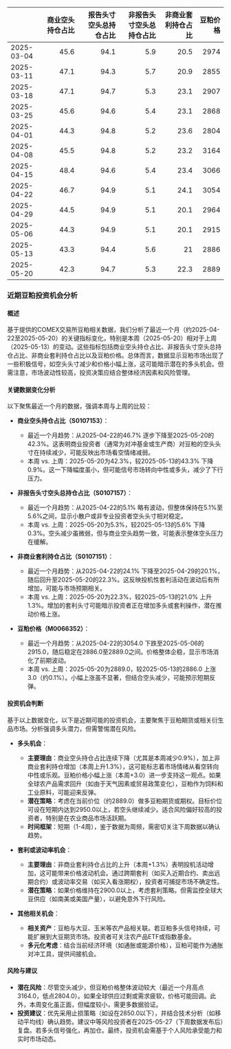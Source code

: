 |            |   商业空头持仓占比 |   报告头寸空头总持仓占比 |   非报告头寸空头总持仓占比 |   非商业套利持仓占比 |   豆粕价格 |
|:-----------|-------------------:|-------------------------:|---------------------------:|---------------------:|-----------:|
| 2025-03-04 |               45.6 |                     94.1 |                        5.9 |                 20.5 |       2974 |
| 2025-03-11 |               47.1 |                     94.3 |                        5.7 |                 20.9 |       2855 |
| 2025-03-18 |               47.1 |                     94.7 |                        5.3 |                 23.1 |       2907 |
| 2025-03-25 |               45.6 |                     94.6 |                        5.4 |                 23.1 |       2868 |
| 2025-04-01 |               44.3 |                     94.8 |                        5.2 |                 23.6 |       2804 |
| 2025-04-08 |               45.5 |                     94.8 |                        5.2 |                 23.2 |       3164 |
| 2025-04-15 |               48.4 |                     94.6 |                        5.4 |                 23.4 |       3066 |
| 2025-04-22 |               46.7 |                     94.9 |                        5.1 |                 24.1 |       3054 |
| 2025-04-29 |               44.5 |                     94.9 |                        5.1 |                 20.1 |       2964 |
| 2025-05-06 |               44.3 |                     94.9 |                        5.1 |                 20.1 |       2915 |
| 2025-05-13 |               43.3 |                     94.4 |                        5.6 |                 21   |       2886 |
| 2025-05-20 |               42.3 |                     94.7 |                        5.3 |                 22.3 |       2889 |

### 近期豆粕投资机会分析

#### 概述
基于提供的COMEX交易所豆粕相关数据，我们分析了最近一个月（约2025-04-22至2025-05-20）的关键指标变化，特别是本周（2025-05-20）相对于上周（2025-05-13）的变动。这些指标包括商业空头持仓占比、非报告头寸空头总持仓占比、非商业套利持仓占比以及豆粕价格。总体而言，数据显示豆粕市场出现了一些积极信号，如空头头寸减少和价格小幅上涨，这可能暗示潜在的多头机会。但需注意，市场波动性较高，投资决策应结合整体经济因素和风险管理。

#### 关键数据变化分析
以下聚焦最近一个月的数据，强调本周与上周的比较：

- **商业空头持仓占比（S0107153）**：
  - 最近一个月趋势：从2025-04-22的46.7% 逐步下降至2025-05-20的42.3%。这表明商业投资者（通常为对冲基金或生产商）对豆粕的空头头寸在持续减少，可能反映出市场看空情绪减弱。
  - 本周 vs. 上周：2025-05-20为42.3%，较2025-05-13的43.3% 下降0.9%。这一下降幅度虽小，但可能信号市场转向中性或多头，减少了下行压力。

- **非报告头寸空头总持仓占比（S0107157）**：
  - 最近一个月趋势：从2025-04-22的5.1% 略有波动，但整体保持在5.1%至5.6%之间，显示小散户或非专业投资者空头头寸相对稳定。
  - 本周 vs. 上周：2025-05-20为5.3%，较2025-05-13的5.6% 下降0.3%。空头减少虽微弱，但与商业空头趋势一致，可能表示整体空头压力在缓解。

- **非商业套利持仓占比（S0107151）**：
  - 最近一个月趋势：从2025-04-22的24.1% 下降至2025-04-29的20.1%，随后回升至2025-05-20的22.3%。这反映投机性套利活动在波动后有所增加，可能与市场预期相关。
  - 本周 vs. 上周：2025-05-20为22.3%，较2025-05-13的21.0% 上升1.3%。增加的套利头寸可能暗示投资者正在增加多头或套利操作，潜在推动价格上涨。

- **豆粕价格（M0066352）**：
  - 最近一个月趋势：从2025-04-22的3054.0 下跌至2025-05-06的2915.0，随后稳定在2886.0至2889.0之间。价格整体企稳，显示市场消化了前期波动。
  - 本周 vs. 上周：2025-05-20为2889.0，较2025-05-13的2886.0 上涨3.0（约0.1%）。小幅上涨虽不显著，但结合空头减少，可能预示短期反弹。

#### 投资机会判断
基于以上数据变化，以下是近期可能的投资机会，主要聚焦于豆粕期货或相关衍生品市场。分析强调多头潜力，但需警惕潜在风险。

- **多头机会**：
  - **主要理由**：商业空头持仓占比连续下降（尤其是本周减少0.9%），加上非商业套利持仓增加（本周上升1.3%），这可能标志着市场情绪从看空转向中性或乐观。豆粕价格小幅上涨（本周+3.0）进一步支持这一观点。如果全球农产品需求回升（如由于天气因素或贸易政策变化），豆粕作为饲料和工业原料，可能迎来反弹。
  - **潜在策略**：考虑在当前价位（约2889.0）做多豆粕期货或期权。目标价位可设在短期内达到2950.0以上，若空头继续减少。适合风险偏好较高的投资者，特别是在农业商品市场活跃期。
  - **时间框架**：短期（1-4周），鉴于数据为周频，需密切关注下周数据以确认趋势。

- **套利或波动率机会**：
  - **主要理由**：非商业套利持仓占比的上升（本周+1.3%）表明投机活动增加，这可能带来价格波动机会。通过跨期套利（如买入近期合约、卖出远期合约）或波动率交易（如买入看涨期权），投资者可捕捉市场不确定性。
  - **潜在策略**：如果价格维持在2900.0以上，考虑套利策略。但需监控全球大豆供应（如南美或美国产量），以避免意外下行风险。

- **其他相关机会**：
  - **相关资产**：豆粕与大豆、玉米等农产品相关联。若豆粕多头信号持续，可能扩展到大豆期货市场。投资者可关注农产品ETF或指数基金。
  - **多元化考虑**：结合当前经济环境（如通胀或能源价格），豆粕可能作为通胀对冲工具，提供间接机会。

#### 风险与建议
- **潜在风险**：尽管空头减少，但豆粕价格整体波动较大（最近一个月高点3164.0，低点2804.0）。如果全球供应过剩或需求疲软，价格可能回调。此外，本周变化虽正面，但幅度较小，需更多数据验证。
- **投资建议**：优先采用止损策略（如设在2850.0以下），并结合技术分析（如移动平均线）确认趋势。建议中等风险投资者在2025-05-27（下周数据发布后）复盘。若多头信号强化，再加仓。最终，投资机会需基于个人风险承受能力和实时市场动态。